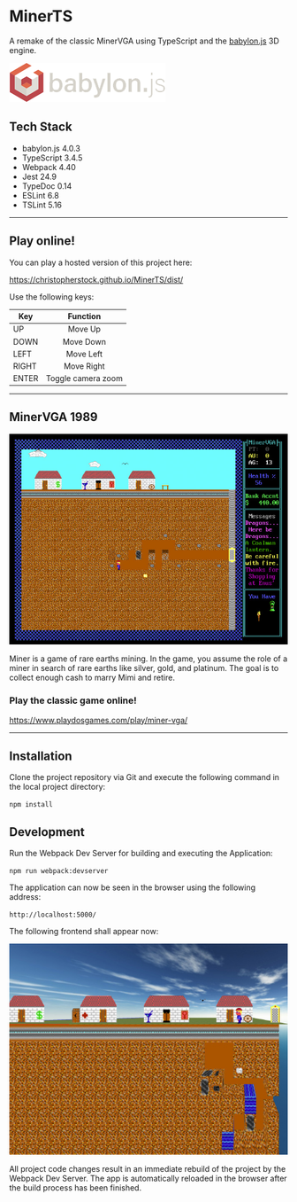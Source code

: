 # MinerTS

A remake of the classic MinerVGA using TypeScript and the [babylon.js](https://www.babylonjs.com/) 3D engine.

![babylon.js](https://github.com/christopherstock/MinerTS/raw/master/_ASSET/readme/logo_babylon-js.png)

## Tech Stack
- babylon.js 4.0.3
- TypeScript 3.4.5
- Webpack 4.40
- Jest 24.9
- TypeDoc 0.14
- ESLint 6.8
- TSLint 5.16

<hr>

## Play online!

You can play a hosted version of this project here:

https://christopherstock.github.io/MinerTS/dist/

Use the following keys:

| Key   | Function           |
| ------|:------------------:|
| UP    | Move Up            |
| DOWN  | Move Down          |
| LEFT  | Move Left          |
| RIGHT | Move Right         |
| ENTER | Toggle camera zoom |

<hr>

## MinerVGA 1989

![MinerVGA 1989](https://github.com/christopherstock/MinerTS/raw/master/_ASSET/readme/screenshot_old.jpg)

Miner is a game of rare earths mining. In the game, you assume the role of a miner in search of rare earths like silver,
 gold, and platinum. The goal is to collect enough cash to marry Mimi and retire.

### Play the classic game online!

https://www.playdosgames.com/play/miner-vga/

<hr>

## Installation

Clone the project repository via Git and execute the following command in the local project directory: 

`npm install`

## Development

Run the Webpack Dev Server for building and executing the Application:

`npm run webpack:devserver`

The application can now be seen in the browser using the following address:
 
`http://localhost:5000/`

The following frontend shall appear now:

![Frontend](https://github.com/christopherstock/MinerTS/raw/master/_ASSET/readme/screenshot_new.jpg)

All project code changes result in an immediate rebuild of the project by the Webpack Dev Server.
 The app is automatically reloaded in the browser after the build process has been finished.
